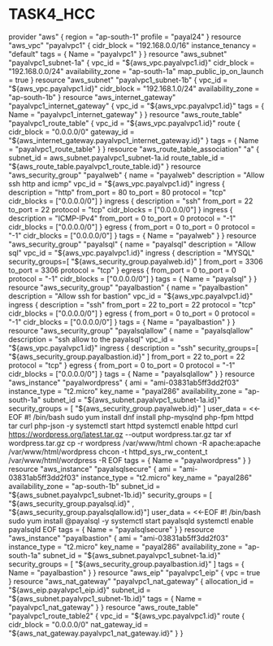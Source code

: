# TASK4_HCC
provider "aws" {
region = "ap-south-1"
profile = "payal24"
}
resource "aws_vpc" "payalvpc1" {
cidr_block = "192.168.0.0/16"
instance_tenancy = "default"
tags = {
Name = "payalvpc1"
}
}
resource "aws_subnet" "payalvpc1_subnet-1a" {
vpc_id = "${aws_vpc.payalvpc1.id}"
cidr_block = "192.168.0.0/24"
availability_zone = "ap-south-1a"
map_public_ip_on_launch = true
}
resource "aws_subnet" "payalvpc1_subnet-1b" {
vpc_id = "${aws_vpc.payalvpc1.id}"
cidr_block = "192.168.1.0/24"
availability_zone = "ap-south-1b"
}
resource "aws_internet_gateway" "payalvpc1_internet_gateway" {
vpc_id = "${aws_vpc.payalvpc1.id}"
tags = {
Name = "payalvpc1_internet_gateway"
}
}
resource "aws_route_table" "payalvpc1_route_table" {
vpc_id = "${aws_vpc.payalvpc1.id}"
route {
cidr_block = "0.0.0.0/0"
gateway_id = "${aws_internet_gateway.payalvpc1_internet_gateway.id}"
}
tags = {
Name = "payalvpc1_route_table"
}
}
resource "aws_route_table_association" "a" {
subnet_id = aws_subnet.payalvpc1_subnet-1a.id
route_table_id = "${aws_route_table.payalvpc1_route_table.id}"
}
resource "aws_security_group" "payalweb" {
name = "payalweb"
description = "Allow ssh http and icmp"
vpc_id = "${aws_vpc.payalvpc1.id}"
ingress {
description = "http"
from_port = 80
to_port = 80
protocol = "tcp"
cidr_blocks = ["0.0.0.0/0"]
}
ingress {
description = "ssh"
from_port = 22
to_port = 22
protocol = "tcp"
cidr_blocks = ["0.0.0.0/0"]
}
ingress {
description = "ICMP-IPv4"
from_port = 0
to_port = 0
protocol = "-1"
cidr_blocks = ["0.0.0.0/0"]
}
egress {
from_port = 0
to_port = 0
protocol = "-1"
cidr_blocks = ["0.0.0.0/0"]
}
tags = {
Name = "payalweb"
}
}
resource "aws_security_group" "payalsql" {
name = "payalsql"
description = "Allow sql"
vpc_id = "${aws_vpc.payalvpc1.id}"
ingress {
description = "MYSQL"
security_groups=[ "${aws_security_group.payalweb.id}" ]
from_port = 3306
to_port = 3306
protocol = "tcp"
}
egress {
from_port = 0
to_port = 0
protocol = "-1"
cidr_blocks = ["0.0.0.0/0"]
}
tags = {
Name = "payalsql"
}
}
resource "aws_security_group" "payalbastion" {
name = "payalbastion"
description = "Allow ssh for bastion"
vpc_id = "${aws_vpc.payalvpc1.id}"
ingress {
description = "ssh"
from_port = 22
to_port = 22
protocol = "tcp"
cidr_blocks = ["0.0.0.0/0"]
}
egress {
from_port = 0
to_port = 0
protocol = "-1"
cidr_blocks = ["0.0.0.0/0"]
}
tags = {
Name = "payalbastion"
}
}
resource "aws_security_group" "payalsqlallow" {
name = "payalsqlallow"
description = "ssh allow to the payalsql"
vpc_id = "${aws_vpc.payalvpc1.id}"
ingress {
description = "ssh"
security_groups=[ "${aws_security_group.payalbastion.id}" ]
from_port = 22
to_port = 22
protocol = "tcp"
}
egress {
from_port = 0
to_port = 0
protocol = "-1"
cidr_blocks = ["0.0.0.0/0"]
}
tags = {
Name = "payalsqlallow"
}
}
resource "aws_instance" "payalwordpress" {
ami = "ami-03831ab5ff3dd2f03"
instance_type = "t2.micro"
key_name = "payal286"
availability_zone = "ap-south-1a"
subnet_id = "${aws_subnet.payalvpc1_subnet-1a.id}"
security_groups = [ "${aws_security_group.payalweb.id}" ]
user_data = <<-EOF
#! /bin/bash
sudo yum install dnf install php-mysqlnd php-fpm httpd tar curl php-json -y
systemctl start httpd
systemctl enable httpd
curl https://wordpress.org/latest.tar.gz --output wordpress.tar.gz
tar xf wordpress.tar.gz
cp -r wordpress /var/www/html
chown -R apache:apache /var/www/html/wordpress
chcon -t httpd_sys_rw_content_t /var/www/html/wordpress -R
EOF
tags = {
Name = "payalwordpress"
}
}
resource "aws_instance" "payalsqlsecure" {
ami = "ami-03831ab5ff3dd2f03"
instance_type = "t2.micro"
key_name = "payal286"
availability_zone = "ap-south-1b"
subnet_id = "${aws_subnet.payalvpc1_subnet-1b.id}"
security_groups = [ "${aws_security_group.payalsql.id}" ,
"${aws_security_group.payalsqlallow.id}"]
user_data = <<-EOF
#! /bin/bash
sudo yum install @payalsql -y
systemctl start payalsqld
systemctl enable payalsqld
EOF
tags = {
Name = "payalsqlsecure"
}
}
resource "aws_instance" "payalbastion" {
ami = "ami-03831ab5ff3dd2f03"
instance_type = "t2.micro"
key_name = "payal286"
availability_zone = "ap-south-1a"
subnet_id = "${aws_subnet.payalvpc1_subnet-1a.id}"
security_groups = [ "${aws_security_group.payalbastion.id}" ]
tags = {
Name = "payalbastion"
}
}
resource "aws_eip" "payalvpc1_eip" {
vpc = true
}
resource "aws_nat_gateway" "payalvpc1_nat_gateway" {
allocation_id = "${aws_eip.payalvpc1_eip.id}"
subnet_id = "${aws_subnet.payalvpc1_subnet-1b.id}"
tags = {
Name = "payalvpc1_nat_gateway"
}
}
resource "aws_route_table" "payalvpc1_route_table2" {
vpc_id = "${aws_vpc.payalvpc1.id}"
route {
cidr_block = "0.0.0.0/0"
nat_gateway_id = "${aws_nat_gateway.payalvpc1_nat_gateway.id}"
}
}
